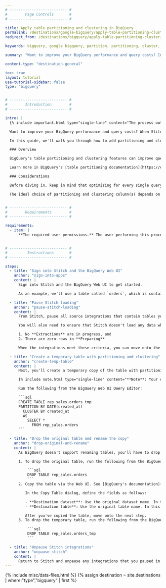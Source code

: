 ```yaml
---
# -------------------------- #
#        Page Controls       #
# -------------------------- #

title: Apply table partitioning and clustering in BigQuery
permalink: /destinations/google-bigquery/apply-table-partitioning-clustering
redirect_from: /destinations/bigquery/apply-table-partitioning-clustering

keywords: bigquery, google bigquery, partition, partitioning, cluster, clustering, indexes

summary: "Want to improve your BigQuery performance and query costs? In this article, we’ll walk you through how to use table partitioning and clustering to streamline query processing in your BigQuery destination."

content-type: "destination-general"

toc: true
layout: tutorial
use-tutorial-sidebar: false
type: "bigquery"


# -------------------------- #
#        Introduction        #
# -------------------------- #

intro: |
  {% include important.html type="single-line" content="The process outlined in this tutorial - which includes dropping tables - can lead to data corruption and other issues if done incorrectly. **Please proceed with caution or reach out to Stitch support if you have questions.**" %}

  Want to improve your BigQuery performance and query costs? When Stitch loads data into BigQuery, tables are created without partitioning or clustering. However, you can apply these performance enhancement tools to your table to streamline query processing, which Stitch will respect on subsequent loads.

  In this guide, we'll walk you through how to add partitioning and clustering to a BigQuery table created by Stitch.

  ### Overview

  BigQuery's table partitioning and clustering features can improve query performance and cost by structuring data to match common query patterns.

  Learn more in BigQuery's [table partitioning documentation](https://cloud.google.com/bigquery/docs/partitioned-tables){:target="new"} and [clustering documentation](https://cloud.google.com/bigquery/docs/clustered-tables){:target="new"}.

  ### Considerations

  Before diving in, keep in mind that optimizing for every single query isn’t possible. Tables can only be partitioned by one field, which must be a timestamp or date column, and clustered by a single set of columns.

  The ideal choice of partitioning and clustering column(s) depends on the nature of your data and queries.


# -------------------------- #
#        Requirements        #
# -------------------------- #

requirements:
  - item: |
      **The required user permissions.** The user performing this process must have the [permissions outlined in BigQuery's documentation](https://cloud.google.com/bigquery/docs/creating-column-partitions#required_permissions){:target="new"}.


# -------------------------- #
#         Instructions       #
# -------------------------- #

steps:
  - title: "Sign into Stitch and the BigQuery Web UI"
    anchor: "sign-into-apps"
    content: |
      Sign into Stitch and the BigQuery Web UI to get started.

      As an example, we’ll use a table called `orders`, which is contained in the `rep_sales` dataset.

  - title: "Pause Stitch loading"
    anchor: "pause-stitch-loading"
    content: |
      From Stitch, pause all source integrations that contain tables you plan to modify.

      You will also need to ensure that Stitch doesn't load any data while you are modifying the tables. To do this, monitor the [{{ app.page-names.int-details }}]({{ link.replication.rep-progress | prepend: site.baseurl }}) page for each paused integration until:

      1. No **Extractions** are in progress, and
      2. There are zero rows in **Preparing**

      When the integrations meet these criteria, you can move onto the next step.

  - title: "Create a temporary table with partitioning and clustering"
    anchor: "create-temp-table"
    content: |
      Next, you'll create a temporary copy of the table with partitioning and clustering added on the `created_at` column.

      {% include note.html type="single-line" content="**Note**: Your choice of partitioning and clustering column should be based on your data and the queries you want to optimize. You can even use different columns for partitioning and clustering. This is just an example." %}

      Run the following from the BigQuery Web UI Query Editor:

      ```sql
      CREATE TABLE rep_sales.orders_tmp
      PARTITION BY DATE(created_at)
        CLUSTER BY created_at 
        AS 
          SELECT *
            FROM rep_sales.orders
      ```

  - title: "Drop the original table and rename the copy"
    anchor: "drop-original-and-rename"
    content: |
      As BigQuery doesn't support renaming tables, you'll have to drop the original table and then copy the temporary table into its place.

      1. To drop the original table, run the following from the BigQuery Web UI:

          ```sql
          DROP TABLE rep_sales.orders
          ```
      2. Copy the table via the Web UI. See [BigQuery's documentation](https://cloud.google.com/bigquery/docs/managing-tables#copying_a_single_source_table){:target="new"} for additional instructions.

         In the Copy Table dialog, define the fields as follows:

         - **Destination dataset**: Use the original dataset name. In this example, that's `rep_sales`.
         - **Destination table**: Use the original table name. In this example, that's `orders`.

         After you've copied the table, move onto the next step.
      3. To drop the temporary table, run the following from the BigQuery Web UI:

          ```sql
          DROP TABLE rep_sales.orders_tmp
          ```

  - title: "Unpause Stitch integrations"
    anchor: "unpause-stitch"
    content: |
      Return to Stitch and unpause any integrations that you paused in [Step 2](#pause-stitch-loading).
---
```

{% include misc/data-files.html %}
{% assign destination = site.destinations | where:"type","bigquery" | first %}